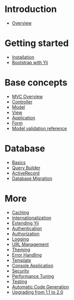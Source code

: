 Introduction
============

- [Overview](overview.md)

Getting started
===============

- [Installation](installation.md)
- [Bootstrap with Yii](bootstrap.md)

Base concepts
=============

- [MVC Overview](mvc.md)
- [Controller](controller.md)
- [Model](model.md)
- [View](view.md)
- [Application](application.md)
- [Form](form.md)
- [Model validation reference](validation.md)

Database
========

- [Basics](database-basics.md)
- [Query Builder](query-builder.md)
- [ActiveRecord](active-record.md)
- [Database Migration](migration.md)

More
====

- [Caching](caching.md)
- [Internationalization](i18n.md)
- [Extending Yii](extension.md)
- [Authentication](authentication.md)
- [Authorization](authorization.md)
- [Logging](logging.md)
- [URL Management](url.md)
- [Theming](theming.md)
- [Error Handling](error.md)
- [Template](template.md)
- [Console Application](console.md)
- [Security](security.md)
- [Performance Tuning](performance.md)
- [Testing](testing.md)
- [Automatic Code Generation](gii.md)
- [Upgrading from 1.1 to 2.0](upgrade-from-v1.md)
